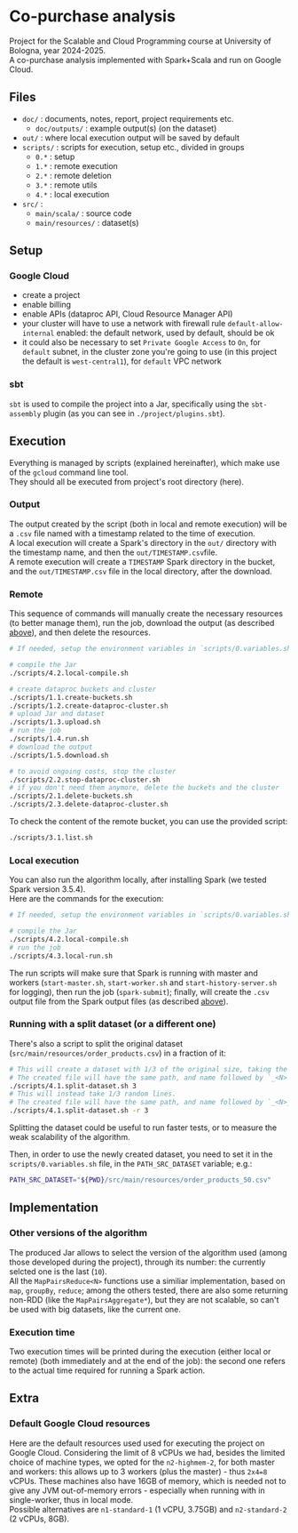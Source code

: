 # Co-purchase analysis

Project for the Scalable and Cloud Programming course at University of Bologna, year 2024-2025.  
A co-purchase analysis implemented with Spark+Scala and run on Google Cloud.  


## Files

*	`doc/` : documents, notes, report, project requirements etc.
	*	`doc/outputs/` : example output(s) (on the dataset)
*	`out/` : where local execution output will be saved by default
*	`scripts/` : scripts for execution, setup etc., divided in groups
	*	`0.*` : setup
	*	`1.*` : remote execution
	*	`2.*` : remote deletion
	*	`3.*` : remote utils
	*	`4.*` : local execution
*	`src/` :
	*	`main/scala/` : source code
	*	`main/resources/` : dataset(s)


## Setup

### Google Cloud

*	create a project
*	enable billing
*	enable APIs (dataproc API, Cloud Resource Manager API)
*	your cluster will have to use a network with firewall rule `default-allow-internal` enabled: the default network, used by default, should be ok
*	it could also be necessary to set `Private Google Access` to `On`, for `default` subnet, in the cluster zone you're going to use (in this project the default is `west-central1`), for `default` VPC network


### sbt

`sbt` is used to compile the project into a Jar, specifically using the `sbt-assembly` plugin (as you can see in `./project/plugins.sbt`).  


## Execution

Everything is managed by scripts (explained hereinafter), which make use of the `gcloud` command line tool.  
They should all be executed from project's root directory (here).  


### Output

The output created by the script (both in local and remote execution) will be a `.csv` file named with a timestamp related to the time of execution.  
A local execution will create a Spark's directory in the `out/` directory with the timestamp name, and then the `out/TIMESTAMP.csv`file.  
A remote execution will create a `TIMESTAMP` Spark directory in the bucket, and the `out/TIMESTAMP.csv` file in the local directory, after the download.  


### Remote

This sequence of commands will manually create the necessary resources (to better manage them), run the job, download the output (as described [above](#output)), and then delete the resources.  

```bash
# If needed, setup the environment variables in `scripts/0.variables.sh`.  

# compile the Jar
./scripts/4.2.local-compile.sh

# create dataproc buckets and cluster
./scripts/1.1.create-buckets.sh
./scripts/1.2.create-dataproc-cluster.sh
# upload Jar and dataset
./scripts/1.3.upload.sh
# run the job
./scripts/1.4.run.sh
# download the output
./scripts/1.5.download.sh

# to avoid ongoing costs, stop the cluster
./scripts/2.2.stop-dataproc-cluster.sh
# if you don't need them anymore, delete the buckets and the cluster
./scripts/2.1.delete-buckets.sh
./scripts/2.3.delete-dataproc-cluster.sh
```

To check the content of the remote bucket, you can use the provided script:
```bash
./scripts/3.1.list.sh
```


### Local execution

You can also run the algorithm locally, after installing Spark (we tested Spark version 3.5.4).  
Here are the commands for the execution:
```bash
# If needed, setup the environment variables in `scripts/0.variables.sh`.

# compile the Jar
./scripts/4.2.local-compile.sh
# run the job
./scripts/4.3.local-run.sh
```

The run scripts will make sure that Spark is running with master and workers (`start-master.sh`, `start-worker.sh` and `start-history-server.sh` for logging), then run the job (`spark-submit`); finally, will create the `.csv` output file from the Spark output files (as described [above](#output)).


### Running with a split dataset (or a different one)

There's also a script to split the original dataset (`src/main/resources/order_products.csv`) in a fraction of it:
```bash
# This will create a dataset with 1/3 of the original size, taking the first 1/3 of the lines.
# The created file will have the same path, and name followed by `_<N>`, with N being the fraction.
./scripts/4.1.split-dataset.sh 3
# This will instead take 1/3 random lines.
# The created file will have the same path, and name followed by `_<N>_random`, with N being the fraction.
./scripts/4.1.split-dataset.sh -r 3
```

Splitting the dataset could be useful to run faster tests, or to measure the weak scalability of the algorithm.  

Then, in order to use the newly created dataset, you need to set it in the `scripts/0.variables.sh` file, in the `PATH_SRC_DATASET` variable; e.g.:
```bash
PATH_SRC_DATASET="${PWD}/src/main/resources/order_products_50.csv"
```


## Implementation

### Other versions of the algorithm

The produced Jar allows to select the version of the algorithm used (among those developed during the project), through its number: the currently selcted one is the last (`10`).  
All the `MapPairsReduce<N>` functions use a similiar implementation, based on `map`, `groupBy`, `reduce`; among the others tested, there are also some returning non-RDD (like the `MapPairsAggregate*`), but they are not scalable, so can't be used with big datasets, like the current one.  


### Execution time

Two execution times will be printed during the execution (either local or remote) (both immediately and at the end of the job): the second one refers to the actual time required for running a Spark action.  


## Extra

### Default Google Cloud resources

Here are the default resources used used for executing the project on Google Cloud. Considering the limit of 8 vCPUs we had, besides the limited choice of machine types, we opted for the `n2-highmem-2`, for both master and workers: this allows up to 3 workers (plus the master) - thus `2x4=8` vCPUs. These machines also have 16GB of memory, which is needed not to give any JVM out-of-memory errors - especially when running with in single-worker, thus in local mode.  
Possible alternatives are `n1-standard-1` (1 vCPU, 3.75GB) and `n2-standard-2` (2 vCPUs, 8GB).  

